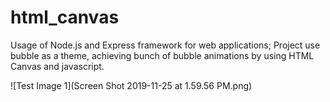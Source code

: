 # html_canvas
Usage of Node.js and Express framework for web applications; Project use bubble as a theme, achieving bunch of  bubble animations by using HTML Canvas and javascript.


![Test Image 1](Screen Shot 2019-11-25 at 1.59.56 PM.png)
